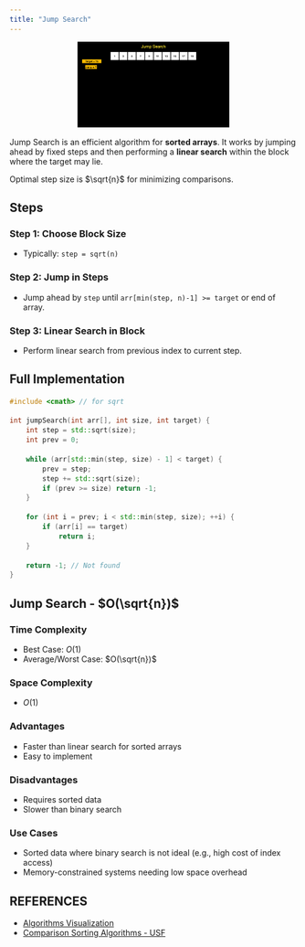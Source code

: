 ```yaml
---
title: "Jump Search"
---
```


<div style="text-align: center;">
  <img src="/images/cpp/02-Algorithms/jump-search.gif" height="150">
</div>

Jump Search is an efficient algorithm for **sorted arrays**. It works by jumping ahead by fixed steps and then performing a **linear search** within the block where the target may lie.

Optimal step size is $\sqrt{n}$ for minimizing comparisons.

## Steps

### Step 1: Choose Block Size

* Typically: `step = sqrt(n)`

### Step 2: Jump in Steps

* Jump ahead by `step` until `arr[min(step, n)-1] >= target` or end of array.

### Step 3: Linear Search in Block

* Perform linear search from previous index to current step.

## Full Implementation

```c++
#include <cmath> // for sqrt

int jumpSearch(int arr[], int size, int target) {
    int step = std::sqrt(size);
    int prev = 0;

    while (arr[std::min(step, size) - 1] < target) {
        prev = step;
        step += std::sqrt(size);
        if (prev >= size) return -1;
    }

    for (int i = prev; i < std::min(step, size); ++i) {
        if (arr[i] == target)
            return i;
    }

    return -1; // Not found
}
```

## Jump Search - $O(\sqrt{n})$

### Time Complexity

* Best Case: $O(1)$
* Average/Worst Case: $O(\sqrt{n})$

### Space Complexity

* $O(1)$
  
### Advantages

* Faster than linear search for sorted arrays
* Easy to implement

### Disadvantages

* Requires sorted data
* Slower than binary search

### Use Cases

* Sorted data where binary search is not ideal (e.g., high cost of index access)
* Memory-constrained systems needing low space overhead

## REFERENCES

* [Algorithms Visualization](https://www.hackerearth.com/practice/algorithms/sorting/merge-sort/visualize/)
* [Comparison Sorting Algorithms - USF](https://www.cs.usfca.edu/~galles/visualization/ComparisonSort.html)

